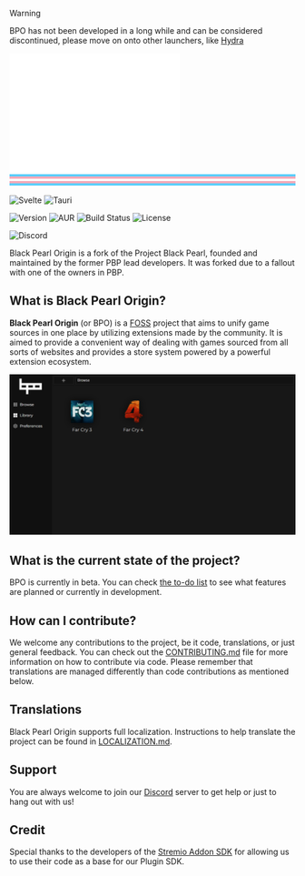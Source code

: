 
> [!WARNING]  
> BPO has not been developed in a long while and can be considered discontinued, please move on onto other launchers, like [Hydra](https://github.com/hydralauncher/hydra)

<img src="./assets/bpo.png" width="300"> <img src="./assets/trans_flag.png"  width="1200" height="20">

![Svelte](https://img.shields.io/badge/Svelte-4A4A55?style=for-the-badge&logo=svelte&logoColor=FF3E00 'Svelte') ![Tauri](https://img.shields.io/badge/Tauri-4A4A55?style=for-the-badge&logo=tauri&logoColor=00D1B2 'Tauri')

![Version](https://img.shields.io/badge/Version-1.1.0-blue?style=for-the-badge) ![AUR](https://img.shields.io/aur/version/black-pearl-origin?style=for-the-badge) ![Build Status](https://img.shields.io/badge/Status-Beta-green?style=for-the-badge) ![License](https://img.shields.io/badge/License-BSD--3--Clause-blue?style=for-the-badge)

![Discord](https://img.shields.io/discord/1116707367246123019?label=Discord&logo=discord&logoColor=white&style=for-the-badge)

Black Pearl Origin is a fork of the Project Black Pearl, founded and maintained by the former PBP lead developers. It was forked due to a fallout with one of the owners in PBP.

## What is Black Pearl Origin?

**Black Pearl Origin** (or BPO) is a [FOSS](https://en.wikipedia.org/wiki/Free_and_open-source_software) project that aims to unify game sources in one place by utilizing extensions made by the community. It is aimed to provide a convenient way of dealing with games sourced from all sorts of websites and provides a store system powered by a powerful extension ecosystem.

<img src="./assets/screenshot.png">

## What is the current state of the project?

BPO is currently in beta. You can check [the to-do list](https://github.com/orgs/BlackPearlOrigin/projects/4/views/1) to see what features are planned or currently in development.

## How can I contribute?

We welcome any contributions to the project, be it code, translations, or just general feedback. You can check out the [CONTRIBUTING.md](./CONTRIBUTING.md) file for more information on how to contribute via code.
Please remember that translations are managed differently than code contributions as mentioned below.

## Translations

Black Pearl Origin supports full localization. Instructions to help translate the project can be found in [LOCALIZATION.md](./LOCALIZATION.md).

## Support

You are always welcome to join our [Discord](https://discord.gg/WpBr3hJVf5) server to get help or just to hang out with us!

## Credit

Special thanks to the developers of the [Stremio Addon SDK](https://github.com/Stremio/stremio-addon-sdk) for allowing us to use their code as a base for our Plugin SDK.
